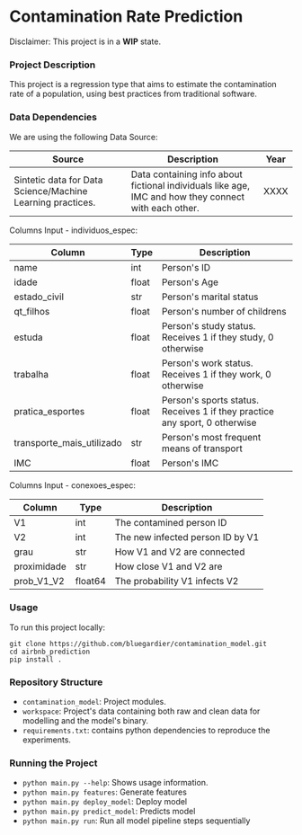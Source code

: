 # Contamination Rate Prediction
Disclaimer: This project is in a **WIP** state.

### Project Description
This project is a regression type that aims to estimate the contamination rate of a population, 
using best practices from traditional software.



### Data Dependencies
We are using the following Data Source:

| Source | Description | Year |
|--------|-------------|------|
|Sintetic data for Data Science/Machine Learning practices.|Data containing info about fictional individuals like age, IMC and how they connect with each other. |XXXX|


Columns Input - individuos_espec:

| Column | Type | Description |
|--------|------|-------------|
|name|int|Person's ID|
|idade|float|Person's Age|
|estado_civil|str|Person's marital status|
|qt_filhos|float|Person's number of childrens|
|estuda|float|Person's study status. Receives 1 if they study, 0 otherwise|
|trabalha|float|Person's work status. Receives 1  if they work, 0 otherwise|
|pratica_esportes|float|Person's sports status. Receives 1  if they practice any sport, 0 otherwise|
|transporte_mais_utilizado|str|Person's most frequent means of transport|
|IMC|float|Person's IMC|

Columns Input - conexoes_espec:

| Column | Type | Description |
|--------|------|-------------|
|V1|int|The contamined person ID|
|V2|int|The new infected person ID by V1|
|grau|str|How V1 and V2 are connected|
|proximidade|str|How close V1 and V2 are|
|prob_V1_V2|float64|The probability V1 infects V2|


### Usage
To run this project locally:
```
git clone https://github.com/bluegardier/contamination_model.git
cd airbnb_prediction
pip install .
``` 

### Repository Structure
- `contamination_model`: Project modules.
- `workspace`: Project's data containing both raw and clean data for modelling and the model's binary.
- `requirements.txt`: contains python dependencies to reproduce the experiments.

### Running the Project
- `python main.py --help`: Shows usage information.
- `python main.py features`: Generate features
- `python main.py deploy_model`: Deploy model
- `python main.py predict_model`: Predicts model
- `python main.py run`: Run all model pipeline steps sequentially